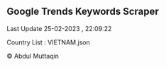 

## Google Trends Keywords Scraper 
 
Last Update 25-02-2023 , 22:09:22

Country List :
VIETNAM.json



© Abdul Muttaqin 
